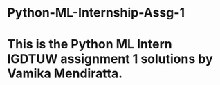 # Python-ML-Internship-Assg-1
# This is the Python ML Intern IGDTUW assignment 1 solutions by Vamika Mendiratta.
